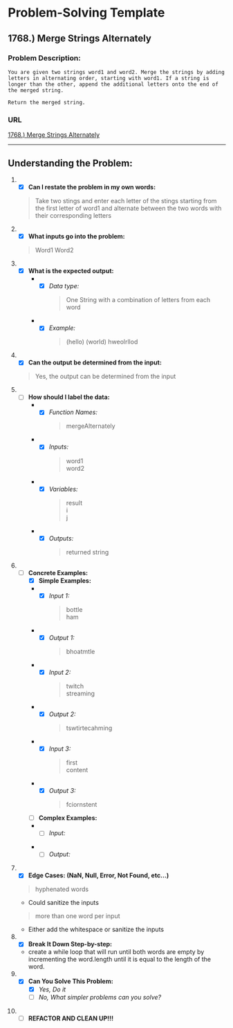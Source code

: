 # Problem-Solving Template
## **1768.) Merge Strings Alternately**
### **Problem Description:**
```
You are given two strings word1 and word2. Merge the strings by adding letters in alternating order, starting with word1. If a string is longer than the other, append the additional letters onto the end of the merged string.

Return the merged string.
```
### **URL**
[1768.) Merge Strings Alternately](https://leetcode.com/problems/merge-strings-alternately/?envType=study-plan-v2&envId=leetcode-75)
***

## **Understanding the Problem:**
1. - [x] **Can I restate the problem in my own words:**
    > Take two stings and enter each letter of the stings starting from the first letter of word1 and alternate between the two words with their corresponding letters
2. - [x] **What inputs go into the problem:**
    > Word1
    > Word2
3. - [x] **What is the expected output:**
      + - [x] *Data type:*
            > One String with a combination of letters from each word
      + - [x] *Example:*  
            > (hello) (world) hweolrllod
4. - [x] **Can the output be determined from the input:**  
    > Yes, the output can be determined from the input      
5. - [ ] **How should I label the data:**
      + - [x] *Function Names:*
            > mergeAlternately
      + - [x] *Inputs:*
            > word1  
            > word2
      + - [x] *Variables:*
            > result  
            > i  
            > j
      + - [x] *Outputs:*
            > returned string
6. - [ ] **Concrete Examples:**
      	- [x] **Simple Examples:**
        + - [x] *Input 1:*
            > bottle  
            > ham
      	+ - [x] *Output 1:*
            > bhoatmtle
      	+ - [x] *Input 2:*
            > twitch  
            > streaming
      	+ - [x] *Output 2:*
            > tswtirtecahming
        + - [x] *Input 3:*
            > first  
            > content
      	+ - [x] *Output 3:*
            > fciornstent
      	- [ ] **Complex Examples:**
      	+ - [ ] *Input:*
            > 
      	+ - [ ] *Output:*
            >
7. - [x] **Edge Cases: (NaN, Null, Error, Not Found, etc…)**
    > hyphenated words  
      - Could sanitize the inputs  
    > more than one word per input  
      - Either add the whitespace or sanitize the inputs
8. - [x] **Break It Down Step-by-step:**
    - create a while loop that will run until both words are empty by incrementing the word.length until it is equal to the length of the word.
9.  - [x] **Can You Solve This Problem:**
      - [x] *Yes, Do it*
      - [ ] *No, What simpler problems can you solve?*
        >
10. - [ ] **REFACTOR AND CLEAN UP!!!**
